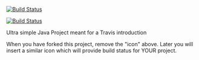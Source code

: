[![Build Status](https://travis-ci.org/ClausFindinges/travisGettingStarted.svg?branch=master)](https://travis-ci.org/ClausFindinges/travisGettingStarted)

[![Build Status](https://travis-ci.org/ClausFindinges/travisGettingStarted.svg?branch=master)](https://travis-ci.org/ClausFindinges/travisGettingStarted)

Ultra simple Java Project meant for a Travis introduction

When you have forked this project, remove the "icon" above. Later you will insert a similar icon which will provide build status for YOUR project.

